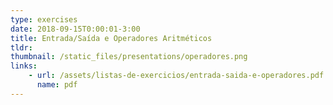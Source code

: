 ```yaml
---
type: exercises
date: 2018-09-15T0:00:01-3:00
title: Entrada/Saída e Operadores Aritméticos
tldr: 
thumbnail: /static_files/presentations/operadores.png
links: 
    - url: /assets/listas-de-exercicios/entrada-saida-e-operadores.pdf
      name: pdf
---
```

